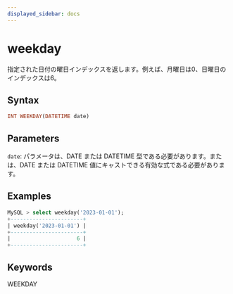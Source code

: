 ```yaml
---
displayed_sidebar: docs
---
```


# weekday

指定された日付の曜日インデックスを返します。例えば、月曜日は0、日曜日のインデックスは6。

## Syntax

```Haskell
INT WEEKDAY(DATETIME date)
```

## Parameters

`date`: パラメータは、DATE または DATETIME 型である必要があります。または、DATE または DATETIME 値にキャストできる有効な式である必要があります。

## Examples

```SQL
MySQL > select weekday('2023-01-01');
+-----------------------+
| weekday('2023-01-01') |
+-----------------------+
|                     6 |
+-----------------------+
```

## Keywords

WEEKDAY
